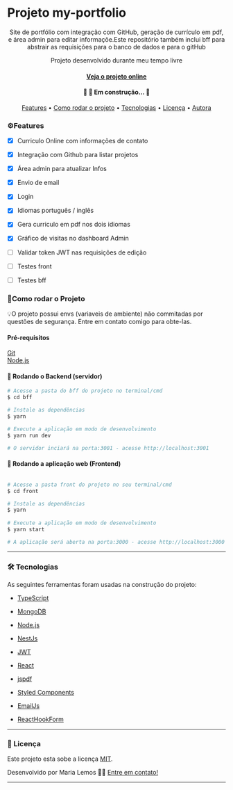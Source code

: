 # Projeto my-portfolio

<p align="center">
Site de portfólio com integração com GitHub, geração de currículo em pdf, e área admin para editar informaçõe.Este repositório também inclui bff para abstrair as requisições para o banco de dados e para o gitHub
</p>
<p align="center">Projeto desenvolvido durante meu tempo livre</p>
<h4 align="center"> <a href='https://my-porfolio-gamma.vercel.app/' align="center">Veja o projeto online</a></h4>
<h4 align="center"> 
	🚧 🚀 Em construção...  🚧
</h4>

<p align="center">
 <a href="#features">Features</a> •
 <a href="#run">Como rodar o projeto</a> • 
 <a href="#tech">Tecnologias</a> • 
 <a href="#licence">Licença</a> • 
 <a href="https://github.com/maria-lemos">Autora</a>
</p>

<h3 id='features'>⚙️Features</h3>

- [x] Curriculo Online com informações de contato
- [x] Integração com Github para listar projetos
- [x] Área admin para atualizar Infos
- [x] Envio de email
- [x] Login
- [x] Idiomas português / inglês
- [x] Gera curriculo em pdf nos dois idiomas
- [x] Gráfico de visitas no dashboard Admin
- [ ] Validar token JWT nas requisições de edição
- [ ] Testes front
- [ ] Testes bff


<h3 id='run'>🚀Como rodar o Projeto</h3>


💡O projeto possui envs (variaveis de ambiente) não commitadas por questões de segurança. Entre em contato comigo para obte-las.

<h4>Pré-requisitos</h4>

[Git](https://git-scm.com)  
[Node.js](https://nodejs.org/en/)

#### 🎲 Rodando o Backend (servidor)

```bash
# Acesse a pasta do bff do projeto no terminal/cmd
$ cd bff

# Instale as dependências
$ yarn

# Execute a aplicação em modo de desenvolvimento
$ yarn run dev

# O servidor inciará na porta:3001 - acesse http://localhost:3001

```

#### 🧭 Rodando a aplicação web (Frontend)

```bash

# Acesse a pasta front do projeto no seu terminal/cmd
$ cd front

# Instale as dependências
$ yarn
 
# Execute a aplicação em modo de desenvolvimento
$ yarn start

# A aplicação será aberta na porta:3000 - acesse http://localhost:3000
```

---

<h3 id='tech'>🛠 Tecnologias</h3>

As seguintes ferramentas foram usadas na construção do projeto:

- [TypeScript](https://www.typescriptlang.org/)
- [MongoDB](https://www.mongodb.com/)

- [Node.js](https://nodejs.org/en/)
- [NestJs](https://nestjs.com/)
- [JWT](https://jwt.io/)

- [React](https://pt-br.reactjs.org/)
- [jspdf](https://www.npmjs.com/package/jspdf)
- [Styled Components](https://styled-components.com/)
- [EmailJs](https://www.npmjs.com/package/emailjs)
- [ReactHookForm](https://react-hook-form.com/)

---
<h3 id='licence'>📝 Licença</h3>

Este projeto esta sobe a licença [MIT](./LICENSE).

Desenvolvido por Maria Lemos 👋🏽 [Entre em contato!](https://www.linkedin.com/in/maria-lemos/)

---

